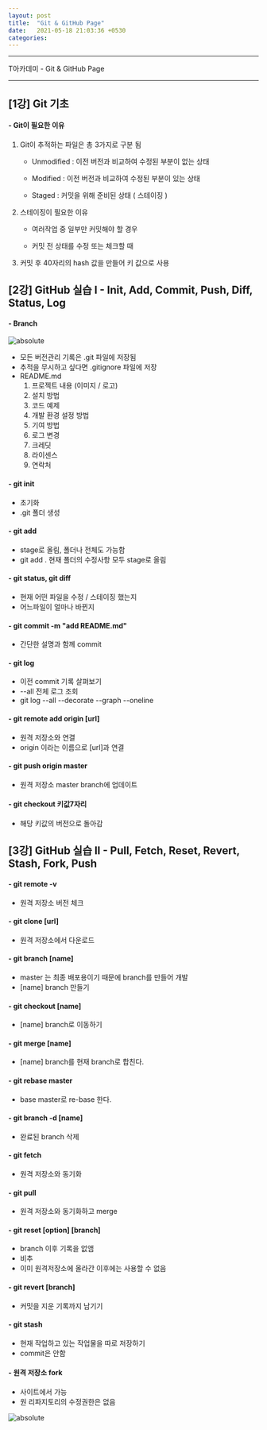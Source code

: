 ```yaml
---
layout: post
title:  "Git & GitHub Page"
date:   2021-05-18 21:03:36 +0530
categories:
---
```

---

T아카데미 - Git & GitHub Page

---

## [1강] Git 기초

#### - **Git이 필요한 이유**
1. Git이 추적하는 파일은 총 3가지로 구분 됨

    * Unmodified : 이전 버전과 비교하여 수정된 부분이 없는 상태

    * Modified   : 이전 버전과 비교하여 수정된 부분이 있는 상태

    * Staged     : 커밋을 위해 준비된 상태 ( 스테이징 )

2. 스테이징이 필요한 이유

    * 여러작업 중 일부만 커밋해야 할 경우

    * 커밋 전 상태를 수정 또는 체크할 때

3. 커밋 후 40자리의 hash 값을 만들어 키 값으로 사용

## [2강] GitHub 실습 I - Init, Add, Commit, Push, Diff, Status, Log

#### - **Branch**

<img data-action="zoom" src='{{ "/image/22.PNG" | relative_url }}' alt='absolute'>

- 모든 버전관리 기록은 .git 파일에 저장됨
- 추적을 무시하고 싶다면 .gitignore 파일에 저장
- README.md
  1. 프로젝트 내용 (이미지 / 로고)
  2. 설치 방법
  3. 코드 예제
  4. 개발 환경 설정 방법
  5. 기여 방법
  6. 로그 변경
  7. 크레딧
  8. 라이센스
  9. 연락처

#### - **git init**
  - 초기화
  - .git 폴더 생성

#### - **git add**
  - stage로 올림, 폴더나 전체도 가능함
  - git add . 현재 폴더의 수정사항 모두 stage로 올림

#### - **git status, git diff**
  - 현재 어떤 파일을 수정 / 스테이징 했는지
  - 어느파일이 얼마나 바뀐지

#### - **git commit -m "add README.md"**
  - 간단한 설명과 함께 commit

#### - **git log**
  - 이전 commit 기록 살펴보기
  - --all 전체 로그 조회
  - git log --all --decorate --graph --oneline

#### - **git remote add origin [url]**
  - 원격 저장소와 연결
  - origin 이라는 이름으로 [url]과 연결

#### - **git push origin master**
  - 원격 저장소 master branch에 업데이트

#### - **git checkout 키값7자리**
  - 해당 키값의 버전으로 돌아감

## [3강] GitHub 실습 II - Pull, Fetch, Reset, Revert, Stash, Fork, Push

#### - **git remote -v**
  - 원격 저장소 버전 체크

#### - **git clone [url]**
  - 원격 저장소에서 다운로드

#### - **git branch [name]**
  - master 는 최종 배포용이기 때문에 branch를 만들어 개발
  - [name] branch 만들기

#### - **git checkout [name]**
  - [name] branch로 이동하기

#### - **git merge [name]**
  - [name] branch를 현재 branch로 합친다.

#### - **git rebase master**
  - base master로 re-base 한다.

#### - **git branch -d [name]**
  - 완료된 branch 삭제

#### - **git fetch**
  - 원격 저장소와 동기화

#### - **git pull**
  - 원격 저장소와 동기화하고 merge

#### - **git reset [option] [branch]**
  - branch 이후 기록을 없앰
  - 비추
  - 이미 원격저장소에 올라간 이후에는 사용할 수 없음

#### - **git revert [branch]**
  - 커밋을 지운 기록까지 남기기

#### - **git stash**
  - 현재 작업하고 있는 작업물을 따로 저장하기
  - commit은 안함

#### - **원격 저장소 fork**
  - 사이트에서 가능
  - 원 리파지토리의 수정권한은 없음

<img data-action="zoom" src='{{ "/image/23.PNG" | relative_url }}' alt='absolute'>
